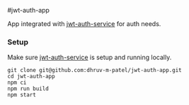 #jwt-auth-app

App integrated with [jwt-auth-service](https://github.com/dhruv-m-patel/jwt-auth-service) for auth needs.

### Setup

Make sure [jwt-auth-service](https://github.com/dhruv-m-patel/jwt-auth-service) is setup and running locally.

```
git clone git@github.com:dhruv-m-patel/jwt-auth-app.git
cd jwt-auth-app
npm ci
npm run build
npm start
```
